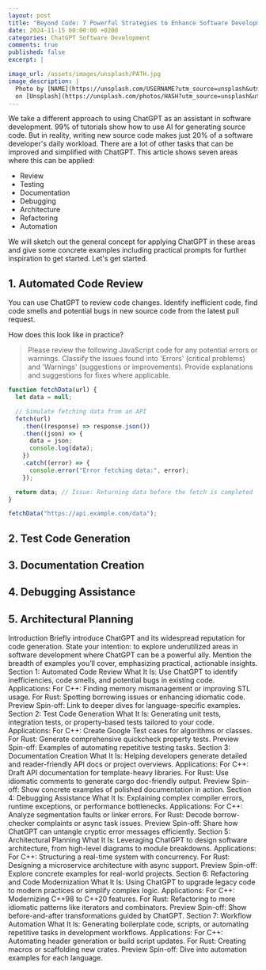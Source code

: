 ```yaml
---
layout: post
title: "Beyond Code: 7 Powerful Strategies to Enhance Software Development with ChatGPT"
date: 2024-11-15 00:00:00 +0200
categories: ChatGPT Software Development
comments: true
published: false
excerpt: |

image_url: /assets/images/unsplash/PATH.jpg
image_description: |
  Photo by [NAME](https://unsplash.com/USERNAME?utm_source=unsplash&utm_medium=referral&utm_content=creditCopyText)
  on [Unsplash](https://unsplash.com/photos/HASH?utm_source=unsplash&utm_medium=referral&utm_content=creditCopyText)
---
```


We take a different approach to using ChatGPT as an assistant in software development. 99% of tutorials show how to use AI for generating source code. But in reality, writing new source code makes just 20% of a software developer's daily workload. There are a lot of other tasks that can be improved and simplified with ChatGPT. This article shows seven areas where this can be applied:

- Review
- Testing
- Documentation
- Debugging
- Architecture
- Refactoring
- Automation

We will sketch out the general concept for applying ChatGPT in these areas and give some concrete examples including practical prompts for further inspiration to get started. Let's get started.

## 1. Automated Code Review

You can use ChatGPT to review code changes. Identify inefficient code, find code smells and potential bugs in new source code from the latest pull request.

How does this look like in practice?

> Please review the following JavaScript code for any potential errors or warnings. Classify the issues found into 'Errors' (critical problems) and 'Warnings' (suggestions or improvements). Provide explanations and suggestions for fixes where applicable.

```js
function fetchData(url) {
  let data = null;

  // Simulate fetching data from an API
  fetch(url)
    .then((response) => response.json())
    .then((json) => {
      data = json;
      console.log(data);
    })
    .catch((error) => {
      console.error("Error fetching data:", error);
    });

  return data; // Issue: Returning data before the fetch is completed
}

fetchData("https://api.example.com/data");
```

## 2. Test Code Generation

## 3. Documentation Creation

## 4. Debugging Assistance

## 5. Architectural Planning

Introduction
Briefly introduce ChatGPT and its widespread reputation for code generation.
State your intention: to explore underutilized areas in software development where ChatGPT can be a powerful ally.
Mention the breadth of examples you’ll cover, emphasizing practical, actionable insights.
Section 1: Automated Code Review
What It Is: Use ChatGPT to identify inefficiencies, code smells, and potential bugs in existing code.
Applications:
For C++: Finding memory mismanagement or improving STL usage.
For Rust: Spotting borrowing issues or enhancing idiomatic code.
Preview Spin-off: Link to deeper dives for language-specific examples.
Section 2: Test Code Generation
What It Is: Generating unit tests, integration tests, or property-based tests tailored to your code.
Applications:
For C++: Create Google Test cases for algorithms or classes.
For Rust: Generate comprehensive quickcheck property tests.
Preview Spin-off: Examples of automating repetitive testing tasks.
Section 3: Documentation Creation
What It Is: Helping developers generate detailed and reader-friendly API docs or project overviews.
Applications:
For C++: Draft API documentation for template-heavy libraries.
For Rust: Use idiomatic comments to generate cargo doc-friendly output.
Preview Spin-off: Show concrete examples of polished documentation in action.
Section 4: Debugging Assistance
What It Is: Explaining complex compiler errors, runtime exceptions, or performance bottlenecks.
Applications:
For C++: Analyze segmentation faults or linker errors.
For Rust: Decode borrow-checker complaints or async task issues.
Preview Spin-off: Share how ChatGPT can untangle cryptic error messages efficiently.
Section 5: Architectural Planning
What It Is: Leveraging ChatGPT to design software architecture, from high-level diagrams to module breakdowns.
Applications:
For C++: Structuring a real-time system with concurrency.
For Rust: Designing a microservice architecture with async support.
Preview Spin-off: Explore concrete examples for real-world projects.
Section 6: Refactoring and Code Modernization
What It Is: Using ChatGPT to upgrade legacy code to modern practices or simplify complex logic.
Applications:
For C++: Modernizing C++98 to C++20 features.
For Rust: Refactoring to more idiomatic patterns like iterators and combinators.
Preview Spin-off: Show before-and-after transformations guided by ChatGPT.
Section 7: Workflow Automation
What It Is: Generating boilerplate code, scripts, or automating repetitive tasks in development workflows.
Applications:
For C++: Automating header generation or build script updates.
For Rust: Creating macros or scaffolding new crates.
Preview Spin-off: Dive into automation examples for each language.
